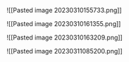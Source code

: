 ![[Pasted image 20230310155733.png]] 

![[Pasted image 20230310161355.png]]

![[Pasted image 20230310163209.png]]

![[Pasted image 20230311085200.png]]
